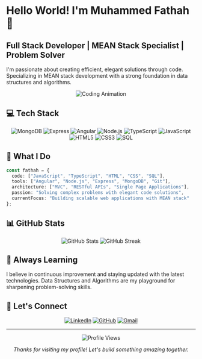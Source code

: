 # Hello World! I'm Muhammed Fathah 👋

## Full Stack Developer | MEAN Stack Specialist | Problem Solver

I'm passionate about creating efficient, elegant solutions through code. Specializing in MEAN stack development with a strong foundation in data structures and algorithms.

<div align="center">
  
  ![Coding Animation](https://media.giphy.com/media/13HgwGsXF0aiGY/giphy.gif)
  
</div>

## 💻 Tech Stack

<div align="center">
  
  ![MongoDB](https://img.shields.io/badge/MongoDB-4EA94B?style=for-the-badge&logo=mongodb&logoColor=white)
  ![Express](https://img.shields.io/badge/Express-000000?style=for-the-badge&logo=express&logoColor=white)
  ![Angular](https://img.shields.io/badge/Angular-DD0031?style=for-the-badge&logo=angular&logoColor=white)
  ![Node.js](https://img.shields.io/badge/Node.js-339933?style=for-the-badge&logo=nodedotjs&logoColor=white)
  ![TypeScript](https://img.shields.io/badge/TypeScript-007ACC?style=for-the-badge&logo=typescript&logoColor=white)
  ![JavaScript](https://img.shields.io/badge/JavaScript-F7DF1E?style=for-the-badge&logo=javascript&logoColor=black)
  ![HTML5](https://img.shields.io/badge/HTML5-E34F26?style=for-the-badge&logo=html5&logoColor=white)
  ![CSS3](https://img.shields.io/badge/CSS3-1572B6?style=for-the-badge&logo=css3&logoColor=white)
  ![SQL](https://img.shields.io/badge/SQL-4479A1?style=for-the-badge&logo=mysql&logoColor=white)
  
</div>

## 🚀 What I Do

```typescript
const fathah = {
  code: ["JavaScript", "TypeScript", "HTML", "CSS", "SQL"],
  tools: ["Angular", "Node.js", "Express", "MongoDB", "Git"],
  architecture: ["MVC", "RESTful APIs", "Single Page Applications"],
  passion: "Solving complex problems with elegant code solutions",
  currentFocus: "Building scalable web applications with MEAN stack"
};
```

## 📊 GitHub Stats

<div align="center">
  <img src="https://github-readme-stats.vercel.app/api?username=mhd-fathah&theme=react&show_icons=true&hide_border=true&count_private=true" alt="GitHub Stats" />
  <img src="https://github-readme-streak-stats.herokuapp.com/?user=mhd-fathah&theme=react&hide_border=true" alt="GitHub Streak" />
</div>

## 🌱 Always Learning

I believe in continuous improvement and staying updated with the latest technologies. Data Structures and Algorithms are my playground for sharpening problem-solving skills.

## 🔗 Let's Connect

<div align="center">
  
  [![LinkedIn](https://img.shields.io/badge/LinkedIn-0077B5?style=for-the-badge&logo=linkedin&logoColor=white)](https://linkedin.com/in/muhammed-fathah)
  [![GitHub](https://img.shields.io/badge/GitHub-100000?style=for-the-badge&logo=github&logoColor=white)](https://github.com/mhd-fathah)
  [![Gmail](https://img.shields.io/badge/Gmail-D14836?style=for-the-badge&logo=gmail&logoColor=white)](mailto:muhammedfathahofficial@gmail.com)
  
</div>

---

<div align="center">
  <img src="https://komarev.com/ghpvc/?username=MuhammedFathah&color=blueviolet" alt="Profile Views" />
  <p><i>Thanks for visiting my profile! Let's build something amazing together.</i></p>
</div>

